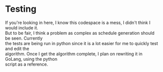 # Testing

If you're looking in here, I know this codespace is a mess, I didn't think I would include it.  
But to be fair, I think a problem as complex as schedule generation should be seen. Currently  
the tests are being run in python since it is a lot easier for me to quickly test and edit the   
algorithm. Once I get the algorithm complete, I plan on rewriting it in GoLang, using the python  
script as a reference.